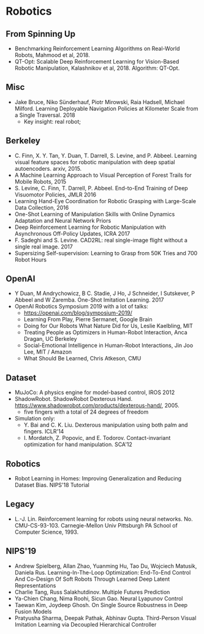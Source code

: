 # Robotics

## From Spinning Up
- Benchmarking Reinforcement Learning Algorithms on Real-World Robots, Mahmood et al, 2018.
- QT-Opt: Scalable Deep Reinforcement Learning for Vision-Based Robotic Manipulation, Kalashnikov et al, 2018. Algorithm: QT-Opt.

## Misc
- Jake Bruce, Niko Sünderhauf, Piotr Mirowski, Raia Hadsell, Michael Milford. Learning Deployable Navigation Policies at Kilometer Scale from a Single Traversal. 2018
	- Key insight: real robot;

## Berkeley
- C. Finn, X. Y. Tan, Y. Duan, T. Darrell, S. Levine, and P. Abbeel. Learning visual feature spaces for robotic manipulation with deep spatial autoencoders. arxiv, 2015.
- A Machine Learning Approach to Visual Perception of Forest Trails for Mobile Robots, 2015
- S. Levine, C. Finn, T. Darrell, P. Abbeel. End-to-End Training of Deep Visuomotor Policies, JMLR 2016
- Learning Hand-Eye Coordination for Robotic Grasping with Large-Scale Data Collection, 2016
- One-Shot Learning of Manipulation Skills with Online Dynamics Adaptation and Neural Network Priors
- Deep Reinforcement Learning for Robotic Manipulation with Asynchronous Off-Policy Updates, ICRA 2017
- F. Sadeghi and S. Levine. CAD2RL: real single-image flight without a single real image. 2017
- Supersizing Self-supervision: Learning to Grasp from 50K Tries and 700 Robot Hours

## OpenAI
- Y Duan, M Andrychowicz, B C. Stadie, J Ho, J Schneider, I Sutskever, P Abbeel and W Zaremba. One-Shot Imitation Learning. 2017
- OpenAI Robotics Symposium 2019 with a lot of talks:
	- https://openai.com/blog/symposium-2019/
	- Learning From Play, Pierre Sermanet, Google Brain
	- Doing for Our Robots What Nature Did for Us, Leslie Kaelbling, MIT
	- Treating People as Optimizers in Human-Robot Interaction, Anca Dragan, UC Berkeley
	- Social-Emotional Intelligence in Human-Robot Interactions, Jin Joo Lee, MIT / Amazon
	- What Should Be Learned, Chris Atkeson, CMU

## Dataset
- MuJoCo: A physics engine for model-based control, IROS 2012
- ShadowRobot. ShadowRobot Dexterous Hand. https://www.shadowrobot.com/products/dexterous-hand/, 2005.
	- five fingers with a total of 24 degrees of freedom
- Simulation only:
	- Y. Bai and C. K. Liu. Dexterous manipulation using both palm and fingers. ICLR'14
	- I. Mordatch, Z. Popovic, and E. Todorov. Contact-invariant optimization for hand manipulation. SCA'12

## Robotics
- Robot Learning in Homes: Improving Generalization and Reducing Dataset Bias. NIPS'18 Tutorial

## Legacy
- L.-J. Lin. Reinforcement learning for robots using neural networks. No. CMU-CS-93-103. Carnegie-Mellon Univ Pittsburgh PA School of Computer Science, 1993.

## NIPS'19
- Andrew Spielberg, Allan Zhao, Yuanming Hu, Tao Du, Wojciech Matusik, Daniela Rus. Learning-In-The-Loop Optimization: End-To-End Control And Co-Design Of Soft Robots Through Learned Deep Latent Representations
- Charlie Tang, Russ Salakhutdinov. Multiple Futures Prediction
- Ya-Chien Chang, Nima Roohi, Sicun Gao. Neural Lyapunov Control
- Taewan Kim, Joydeep Ghosh. On Single Source Robustness in Deep Fusion Models
- Pratyusha Sharma, Deepak Pathak, Abhinav Gupta. Third-Person Visual Imitation Learning via Decoupled Hierarchical Controller
